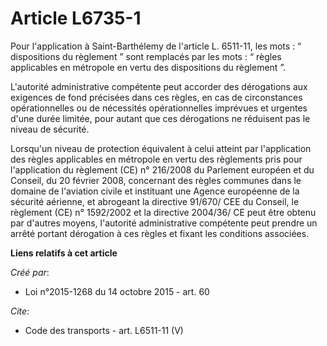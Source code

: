 # Article L6735-1

Pour l'application à Saint-Barthélemy de l'article L. 6511-11, les mots : “ dispositions du règlement ” sont remplacés par
les mots : “ règles applicables en métropole en vertu des dispositions du règlement ”. 

L'autorité administrative compétente peut accorder des dérogations aux exigences de fond précisées dans ces règles, en cas de
circonstances opérationnelles ou de nécessités opérationnelles imprévues et urgentes d'une durée limitée, pour autant que ces
dérogations ne réduisent pas le niveau de sécurité. 

Lorsqu'un niveau de protection équivalent à celui atteint par l'application des règles applicables en métropole en vertu des
règlements pris pour l'application du règlement (CE) n° 216/2008 du Parlement européen et du Conseil, du 20 février 2008,
concernant des règles communes dans le domaine de l'aviation civile et instituant une Agence européenne de la sécurité
aérienne, et abrogeant la directive 91/670/ CEE du Conseil, le règlement (CE) n° 1592/2002 et la directive 2004/36/ CE peut
être obtenu par d'autres moyens, l'autorité administrative compétente peut prendre un arrêté portant dérogation à ces règles
et fixant les conditions associées.

**Liens relatifs à cet article**

_Créé par_:

  - Loi n°2015-1268 du 14 octobre 2015 - art. 60

_Cite_:

  - Code des transports - art. L6511-11 (V)
